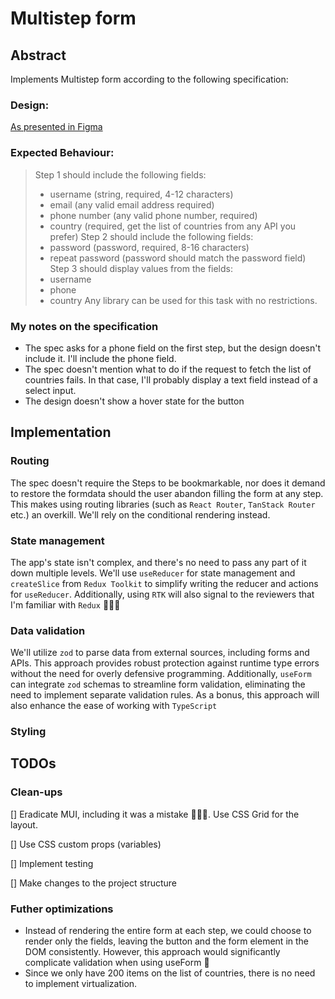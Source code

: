 # Multistep form

## Abstract

Implements Multistep form according to the following specification:

### Design:

[As presented in Figma](https://www.figma.com/file/KsJexV6VyuYDTAzjcXlZ9t)

### Expected Behaviour:

> Step 1 should include the following fields:
>
> - username (string, required, 4-12 characters)
> - email (any valid email address required)
> - phone number (any valid phone number, required)
> - country (required, get the list of countries from any API you prefer)
>   Step 2 should include the following fields:
> - password (password, required, 8-16 characters)
> - repeat password (password should match the password field)
>   Step 3 should display values from the fields:
> - username
> - phone
> - country
>   Any library can be used for this task with no restrictions.

### My notes on the specification

- The spec asks for a phone field on the first step, but the design doesn't include it. I'll include the phone field.
- The spec doesn't mention what to do if the request to fetch the list of countries fails. In that case, I'll probably display a text field instead of a select input.
- The design doesn't show a hover state for the button

## Implementation

### Routing

The spec doesn't require the Steps to be bookmarkable, nor does it demand to restore the formdata should the user abandon filling the form at any step. This makes using routing libraries (such as `React Router`, `TanStack Router` etc.) an overkill. We'll rely on the conditional rendering instead.

### State management

The app's state isn't complex, and there's no need to pass any part of it down multiple levels. We'll use `useReducer` for state management and `createSlice` from `Redux Toolkit` to simplify writing the reducer and actions for `useReducer`. Additionally, using `RTK` will also signal to the reviewers that I'm familiar with `Redux` 👨🏼‍💻

### Data validation

We'll utilize `zod` to parse data from external sources, including forms and APIs. This approach provides robust protection against runtime type errors without the need for overly defensive programming. Additionally, `useForm` can integrate `zod` schemas to streamline form validation, eliminating the need to implement separate validation rules. As a bonus, this approach will also enhance the ease of working with `TypeScript`

### Styling

## TODOs

### Clean-ups

[] Eradicate MUI, including it was a mistake 🤷🏼‍♂️. Use CSS Grid for the layout.

[] Use CSS custom props (variables)

[] Implement testing

[] Make changes to the project structure

### Futher optimizations

- Instead of rendering the entire form at each step, we could choose to render only the fields, leaving the button and the form element in the DOM consistently. However, this approach would significantly complicate validation when using useForm 🤔
- Since we only have 200 items on the list of countries, there is no need to implement virtualization.
